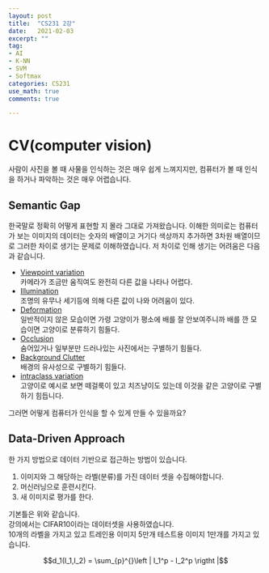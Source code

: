 ```yaml
---
layout: post
title:  "CS231 2강"
date:   2021-02-03
excerpt: ""
tag: 
- AI
- K-NN
- SVM
- Softmax
categories: CS231
use_math: true
comments: true

---
```

# CV(computer vision)
사람이 사진을 볼 때 사물을 인식하는 것은 매우 쉽게 느껴지지만, 컴퓨터가 볼 때 인식을 하거나 파악하는 것은 매우 어렵습니다.   
## Semantic Gap
한국말로 정확히 어떻게 표현할 지 몰라 그대로 가져왔습니다. 이해한 의미로는 컴퓨터가 보는 이미지의 데이터는 숫자의 배열이고 거기다 색상까지 추가하면 3차원 배열이므로 그러한 차이로 생기는 문제로 이해하였습니다. 저 차이로 인해 생기는 어려움은 다음과 같습니다. 
-  [Viewpoint variation ](https://drive.google.com/file/d/1FfyVH5DdLTklUBioydtFZDpYoWcunPzG/view?usp=sharing)  
카메라가 조금만 움직여도 완전히 다른 값을 나타나 어렵다.
- [Illumination](https://drive.google.com/file/d/1zpWKYjDIbVCTWeWDWdJx04HT05U-msgM/view?usp=sharing)  
조명의 유무나 세기등에 의해 다른 값이 나와 어려움이 있다.
- [Deformation ](https://drive.google.com/file/d/1VNxq-7lCukNQ1Jnv23yx0TbaNSSd3L7p/view?usp=sharing)  
일반적이지 않은 모습이면 가령 고양이가 평소에 배를 잘 안보여주니까 배를 깐 모습이면 고양이로 분류하기 힘들다.
- [Occlusion](https://drive.google.com/file/d/1rEN2V5c4v-45OZgr0ETB-dN8BJQlIpgR/view?usp=sharing)  
숨어있거나 일부분만 드러나있는 사진에서는 구별하기 힘들다.
- [Background Clutter](https://drive.google.com/file/d/1znYWjYwkHbPUqjeS1i0R8k2tvYO20c3j/view?usp=sharing)  
배경의 유사성으로 구별하기 힘들다.
- [intraclass variation](https://drive.google.com/file/d/1fAf3Bo02J-Fy6ZIbrRWMMwlavsL6Uk0H/view?usp=sharing)  
고양이로 예시로 보면 떼걸룩이 있고 치즈냥이도 있는데 이것을 같은 고양이로 구별하기 힘듭니다.  

그러면 어떻게 컴퓨터가 인식을 할 수 있게 만들 수 있을까요?
## Data-Driven Approach
한 가지 방법으로 데이터 기반으로 접근하는 방법이 있습니다.  
1. 이미지와 그 해당하는 라벨(분류)를 가진 데이터 셋을 수집해야합니다.
2. 머신러닝으로 훈련시킨다.
3. 새 이미지로 평가를 한다.

기본틀은 위와 같습니다.  
강의에서는 CIFAR10이라는 데이터셋을 사용하였습니다.  
10개의 라벨을 가지고 있고 트레인용 이미지 5만개 테스트용 이미지 1만개를 가지고 있습니다.  
```math
d_1(I_1,I_2) = \sum_{p}^{}\left | I_1^p - I_2^p \rigtht |
```